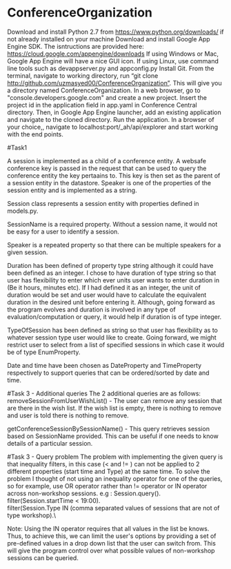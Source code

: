 # ConferenceOrganization

Download and install Python 2.7 from https://www.python.org/downloads/ if not already installed on your machine 
Download and install Google App Engine SDK. The isntructions are provided here:
https://cloud.google.com/appengine/downloads
If using Windows or Mac, Google App Engine will have a nice GUI icon. If using Linux, use command line tools such as 
devappserver.py and appconfig.py
Install Git.
From the terminal, navigate to working directory, run “git clone http://github.com/uzmasyed00/ConferenceOrganization”. This will give you a directory named ConferenceOrganization.
In a web browser, go to "console.developers.google.com" and create a new project. Insert the project id in the application field in app.yaml in Conference Central directory.
Then, in Google App Engine launcher, add an existing application and navigate to the cloned directory.
Run the application.
In a browser of your choice,, navigate to localhost:port/_ah/api/explorer and start working with the end points.


#Task1

A session is implemented as a child of a conference entity. A websafe conference key is passed in the request that can be used to query the conference entity the key pertaains to. This key is then set as the parent of a session entity in the datastore.
Speaker is one of the properties of the session entity and is implemented as a string.

Session class represents a session entity with properties defined in models.py.

SessionName is a required property. Without a session name, it would not be easy for a user to identify a session.

Speaker is a repeated property so that there can be multiple speakers for a given session.

Duration has been defined of property type string although it could have been defined as an integer. I chose to have duration of type string so that user has flexibility to enter which ever units user wants to enter duration in (Be it hours, minutes etc).
If I had defined it as an integer, the unit of duration would be set and user would have to calculate the equivalent duration in the desired unit before entering it.
Although, going forward as the program evolves and duration is involved in any type of evaluation/computation or query, it would help if duration is of type integer.

TypeOfSession has been defined as string so that user has flexibility as to whatever session type user would like to create. Going forward, we might restrict user to select
from a list of specified sessions in which case it would be of type EnumProperty.

Date and time have been chosen as DateProperty and TimeProperty respectively to support queries that can be ordered/sorted by date and time.

#Task 3 -  Additional queries
The 2 additional queries are as follows:
removeSessionFromUserWishList() - The user can remove any session that are there in the wish list. If the wish list is empty, there is nothing to remove and user is told there is nothing to remove. 

getConferenceSessionBySessionName() - This query retrieves session based on SessionName provided. This can be useful if one needs to know details of a particular session.

#Task 3 - Query problem
The problem with implementing the given query is that inequality filters, in this case (< and != ) can not be applied to 2 different properties (start time and Type) at the same time. 
To solve the problem I thought of not using an inequality operator for one of the queries, so for example, use OR operator rather than != operator or IN operator across non-workshop sessions.
e.g :
Session.query().\
filter(Session.startTime < 19:00).\
filter(Session.Type IN (comma separated values of sessions that are not of type workshop).\

Note: Using the IN operator requires that all values in the list be knows. Thus, to achieve this, we can limit the user's options by providing a set of pre-defined values in a drop down list that the user can switch from. This will give the program control over what possible values of non-workshop sessions can be queried.





